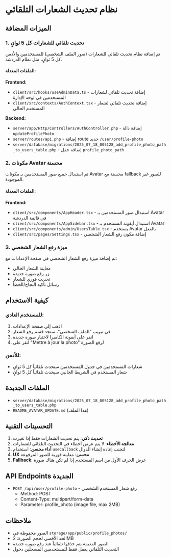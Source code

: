 # نظام تحديث الشعارات التلقائي

## الميزات المضافة

### 1. تحديث تلقائي للشعارات كل 5 ثوانٍ

تم إضافة نظام تحديث تلقائي للشعارات (صور الملف الشخصي) للمستخدمين والأدمن كل 5 ثوانٍ، مثل نظام الدردشة.

#### الملفات المعدلة:

**Frontend:**
- `client/src/hooks/useAdminData.ts` - إضافة تحديث تلقائي لشعارات المستخدمين في لوحة الإدارة
- `client/src/contexts/AuthContext.tsx` - إضافة تحديث تلقائي لشعار المستخدم الحالي

**Backend:**
- `server/app/Http/Controllers/AuthController.php` - إضافة دالة `updateProfilePhoto`
- `server/routes/api.php` - إضافة route جديد `/user/profile-photo`
- `server/database/migrations/2025_07_18_005128_add_profile_photo_path_to_users_table.php` - إضافة حقل `profile_photo_path`

### 2. مكونات Avatar محسنة

تم استبدال جميع صور المستخدمين بـ مكونات Avatar محسنة مع fallback للصور غير الموجودة.

#### الملفات المعدلة:

**Frontend:**
- `client/src/components/AppHeader.tsx` - استبدال صور المستخدمين بـ Avatar في قائمة الدردشة
- `client/src/components/AppSidebar.tsx` - استبدال أيقونة المستخدم بـ Avatar
- `client/src/components/admin/UsersTable.tsx` - يستخدم Avatar بالفعل
- `client/src/pages/Settings.tsx` - إضافة مكون رفع الشعار الشخصي

### 3. ميزة رفع الشعار الشخصي

تم إضافة ميزة رفع الشعار الشخصي في صفحة الإعدادات مع:
- معاينة الشعار الحالي
- زر رفع صورة جديدة
- تحديث فوري للشعار
- رسائل تأكيد النجاح/الخطأ

## كيفية الاستخدام

### للمستخدم العادي:
1. اذهب إلى صفحة الإعدادات
2. في تبويب "الملف الشخصي"، ستجد قسم رفع الشعار
3. انقر على أيقونة الكاميرا لاختيار صورة جديدة
4. انقر على "Mettre à jour la photo" لرفع الصورة

### للأدمن:
- شعارات المستخدمين في جدول المستخدمين ستحدث تلقائياً كل 5 ثوانٍ
- شعار المستخدم في الشريط الجانبي سيحدث تلقائياً كل 5 ثوانٍ

## الملفات الجديدة

- `server/database/migrations/2025_07_18_005128_add_profile_photo_path_to_users_table.php`
- `README_AVATAR_UPDATE.md` (هذا الملف)

## التحسينات التقنية

1. **تحديث ذكي**: يتم تحديث الشعارات فقط إذا تغيرت
2. **معالجة الأخطاء**: لا يتم عرض أخطاء في التحديث التلقائي للشعارات
3. **أداء محسن**: استخدام `useCallback` لتجنب إعادة إنشاء الدوال
4. **UX محسن**: معاينة فورية للصور المرفوعة
5. **Fallback**: عرض الحرف الأول من اسم المستخدم إذا لم تكن هناك صورة

## API Endpoints الجديدة

- `POST /api/user/profile-photo` - رفع شعار المستخدم الشخصي
  - Method: POST
  - Content-Type: multipart/form-data
  - Parameter: profile_photo (image file, max 2MB)

## ملاحظات

- الصور محفوظة في `storage/app/public/profile_photos/`
- الحد الأقصى لحجم الصورة: 2MB
- الصور القديمة يتم حذفها تلقائياً عند رفع صورة جديدة
- التحديث التلقائي يعمل فقط للمستخدمين المسجلين دخول 